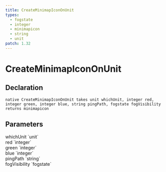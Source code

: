 ```yaml
---
title: CreateMinimapIconOnUnit
types:
  - fogstate
  - integer
  - minimapicon
  - string
  - unit
patch: 1.32
---
```


# CreateMinimapIconOnUnit

## Declaration

```
native CreateMinimapIconOnUnit takes unit whichUnit, integer red, integer green, integer blue, string pingPath, fogstate fogVisibility returns minimapicon
```

## Parameters
<dl>
  <dt>whichUnit `unit`</dt>
  <dd></dd>

  <dt>red `integer`</dt>
  <dd></dd>

  <dt>green `integer`</dt>
  <dd></dd>

  <dt>blue `integer`</dt>
  <dd></dd>

  <dt>pingPath `string`</dt>
  <dd></dd>

  <dt>fogVisibility `fogstate`</dt>
  <dd></dd>
</dl>